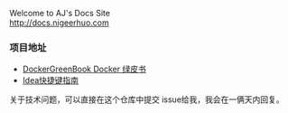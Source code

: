 Welcome to AJ's Docs Site\
http://docs.nigeerhuo.com


### 项目地址
*  [DockerGreenBook Docker 绿皮书](https://github.com/AJLoveChina/DockerGreenBook)
*  [Idea快捷键指南](https://github.com/AJLoveChina/idea-shortcuts-guide)

关于技术问题，可以直接在这个仓库中提交 issue给我，我会在一俩天内回复。
